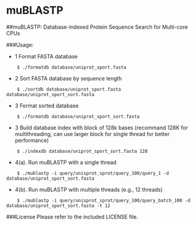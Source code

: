 # muBLASTP

##muBLASTP: Database-indexed Protein Sequence Search for Multi-core CPUs

###Usage: 
* 1 Format FASTA database
```
	$ ./formatdb database/uniprot_sport.fasta
```
* 2 Sort FASTA database by sequence length
```
    $ ./sortdb database/uniprot_sport.fasta database/uniprot_sport_sort.fasta
```
* 3 Format sorted database 
```
    $ ./formatdb database/uniprot_sport_sort.fasta
```
* 3 Build database index with block of 128k bases (recommand 128K for multithreading, can use larger block for single thread for better performance)
```
    $ ./indexdb database/uniprot_sport_sort.fasta 128
```
* 4(a). Run muBLASTP with a single thread 
```
    $ ./mublastp -i query/unisprot_sprot/query_100/query_1 -d database/uniprot_sport_sort.fasta
```
* 4(b). Run muBLASTP with multiple threads (e.g., 12 threads) 
```
    $ ./mublastp -i query/unisprot_sprot/query_100/query_batch_100 -d database/uniprot_sport_sort.fasta -t 12
```
###License
Please refer to the included LICENSE file.
